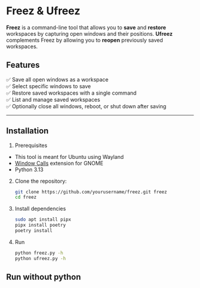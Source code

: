 # Freez & Ufreez

**Freez** is a command-line tool that allows you to **save** and **restore** workspaces by capturing open windows and their positions. **Ufreez** complements Freez by allowing you to **reopen** previously saved workspaces.

## Features

✅ Save all open windows as a workspace  
✅ Select specific windows to save  
✅ Restore saved workspaces with a single command  
✅ List and manage saved workspaces  
✅ Optionally close all windows, reboot, or shut down after saving  

---

## Installation

1. Prerequisites
  - This tool is meant for Ubuntu using Wayland
  - [Window Calls](https://extensions.gnome.org/extension/4724/window-calls/) extension for GNOME
  - Python 3.13

2. Clone the repository:
   ```sh
   git clone https://github.com/yourusername/freez.git freez
   cd freez
   ```
   
3. Install dependencies
   ```sh
   sudo apt install pipx
   pipx install poetry
   poetry install
   ```
4. Run
   ```sh
   python freez.py -h
   python ufreez.py -h
   ```

## Run without python
